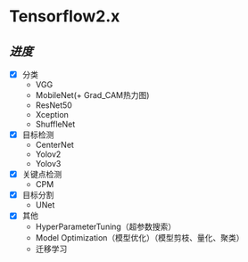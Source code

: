 # Tensorflow2.x

## *进度*
- [x] 分类
	- VGG
	- MobileNet(+ Grad_CAM热力图)
	- ResNet50
	- Xception
	- ShuffleNet
- [x] 目标检测
	- CenterNet
	- Yolov2
	- Yolov3
- [x] 关键点检测 
	- CPM
- [x] 目标分割
	- UNet
- [x] 其他
	- HyperParameterTuning（超参数搜索）
	- Model Optimization（模型优化）（模型剪枝、量化、聚类）
	- 迁移学习


